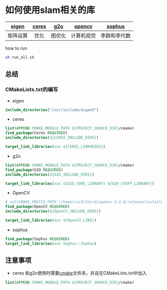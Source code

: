 # 如何使用slam相关的库

<div align="center">

| [eigen](https://github.com/liuqian62/lib_use/tree/main/eigen) | [ceres](https://github.com/liuqian62/lib_use/tree/main/ceres) | [g2o](https://github.com/liuqian62/lib_use/tree/main/g2o) | [opencv](https://github.com/liuqian62/lib_use/tree/main/opencv) | [sophus](https://github.com/liuqian62/lib_use/tree/main/sophus)|
| :---: | :---: |  :---: | :---: |:---: |
| 矩阵运算 | 优化 |图优化 | 计算机视觉|李群和李代数|
</div>

how to run 
```bash
sh run_all.sh
```
## 总结
### CMakeLists.txt的编写
* eigen

```cmake
include_directories("/usr/include/eigen3")
```
* ceres

```cmake
list(APPEND CMAKE_MODULE_PATH ${PROJECT_SOURCE_DIR}/cmake)
find_package(Ceres REQUIRED)
include_directories(${CERES_INCLUDE_DIRS})

target_link_libraries(xxx ${CERES_LIBRARIES})
```
* g2o

```cmake
list(APPEND CMAKE_MODULE_PATH ${PROJECT_SOURCE_DIR}/cmake)
find_package(G2O REQUIRED)
include_directories(${G2O_INCLUDE_DIRS})

target_link_libraries(xxx ${G2O_CORE_LIBRARY} ${G2O_STUFF_LIBRARY})
```
* OpenCV

```cmake
# set(CMAKE_PREFIX_PATH "/home/rich/third/opencv-3.4.0/release/installed/")
find_package(OpenCV REQUIRED)
include_directories(${OpenCV_INCLUDE_DIRS})

target_link_libraries(xxx ${OpenCV_LIBS})
```
* sophus
```cmake
find_package(Sophus REQUIRED)
target_link_libraries(xxx Sophus::Sophus)
```
## 注意事项
* ceres 和g2o使用时需要[cmake](https://github.com/liuqian62/lib_use/tree/main/ceres/cmake)文件夹，并且在CMakeLists.txt中加入
```cmake
list(APPEND CMAKE_MODULE_PATH ${PROJECT_SOURCE_DIR}/cmake)
```
